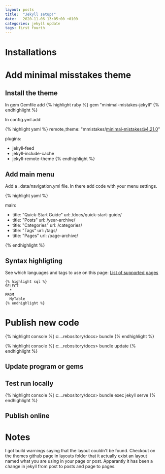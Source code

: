 ```yaml
---
layout: posts
title:  "Jekyll setup!"
date:   2020-11-06 13:05:00 +0100
categories: jekyll update
tags: first fourth
---
```


# Installations

# Add minimal misstakes theme

## Install the theme
In gem Gemfile add 
{% highlight ruby %}
gem "minimal-mistakes-jekyll"
{% endhighlight %}

In config.yml add

{% highlight yaml %}
remote_theme: "mmistakes/minimal-mistakes@4.21.0"

plugins:
  - jekyll-feed
  - jekyll-include-cache
  - jekyll-remote-theme
{% endhighlight %}


## Add main menu

Add a _data/navigation.yml file. In there add code with your menu settings.


{% highlight yaml %}

main:
  - title: "Quick-Start Guide"
    url: /docs/quick-start-guide/
  - title: "Posts"
    url: /year-archive/
  - title: "Categories"
    url: /categories/
  - title: "Tags"
    url: /tags/
  - title: "Pages"
    url: /page-archive/

{% endhighlight %}

## Syntax highligting
See which languages and tags to use on this page: [List of supported pages](https://github.com/rouge-ruby/rouge/wiki/List-of-supported-languages-and-lexers)

~~~
{% highlight sql %}
SELECT
  *
FROM
  MyTable
{% endhighlight %}
~~~

# Publish new code
{% highlight console %}
c:\...rebository\docs> bundle
{% endhighlight %}

{% highlight console %}
c:\...rebository\docs> bundle update
{% endhighlight %}

## Update program or gems

## Test run locally

{% highlight console %}
c:\...rebository\docs> bundle exec jekyll serve
{% endhighlight %}


## Publish online

# Notes

I got build warnings saying that the layout couldn't be found. Checkout on the themes github page in layouts folder that it actually exist an layout named what you are using in your page or post. Apparantly it has been a change in jekyll from post to posts and page to pages.

